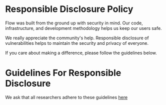 
# Responsible Disclosure Policy

Flow was built from the ground up with security in mind. Our code, infrastructure, and development methodology helps us keep our users safe.

We really appreciate the community's help. Responsible disclosure of vulnerabilities helps to maintain the security and privacy of everyone.

If you care about making a difference, please follow the guidelines below.

# **Guidelines For Responsible Disclosure**

We ask that all researchers adhere to these guidelines [here](https://docs.onflow.org/bounties/responsible-disclosure/)
